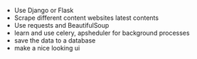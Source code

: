 - Use Django or Flask
- Scrape different content websites latest contents 
- Use requests and BeautifulSoup
- learn and use celery, apsheduler for background processes
- save the data to a database
- make a nice looking ui
